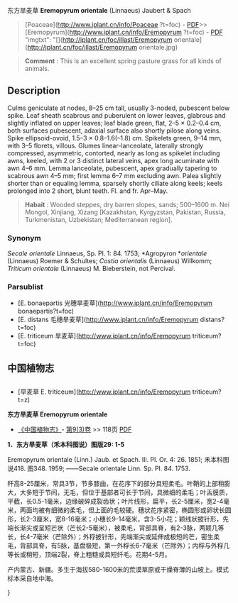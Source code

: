 东方旱麦草 **Eremopyrum orientale** (Linnaeus) Jaubert & Spach

> [Poaceae](http://www.iplant.cn/info/Poaceae ?t=foc) - [PDF](http://iplant.cn/foc/pdf/Poaceae.pdf)>>[Eremopyrum](http://www.iplant.cn/info/Eremopyrum ?t=foc) - [PDF](http://www.iplant.cn/foc/pdf/Eremopyrum.pdf)
  "imgtxt": "[](http://iplant.cn/foc/illast/Eremopyrum orientale](http://iplant.cn/foc/illast/Eremopyrum orientale.jpg)

> **Comment** : 
> This is an excellent spring pasture grass for all kinds of animals.

## Description

Culms geniculate at nodes, 8–25 cm tall, usually 3-noded, pubescent below spike. Leaf sheath scabrous and puberulent on lower leaves, glabrous and slightly inflated on upper leaves; leaf blade green, flat, 2–5 × 0.2–0.4 cm, both surfaces pubescent, adaxial surface also shortly pilose along veins. Spike ellipsoid-ovoid, 1.5–3 × 0.8–1.6(–1.8) cm. Spikelets green, 9–14 mm, with 3–5 florets, villous. Glumes linear-lanceolate, laterally strongly compressed, asymmetric, contorted, nearly as long as spikelet including awns, keeled, with 2 or 3 distinct lateral veins, apex long acuminate with awn 4–6 mm. Lemma lanceolate, pubescent, apex gradually tapering to scabrous awn 4–5 mm; first lemma 6–7 mm excluding awn. Palea slightly shorter than or equaling lemma, sparsely shortly ciliate along keels; keels prolonged into 2 short, blunt teeth. Fl. and fr. Apr–May.

> **Habait** : 
> Wooded steppes, dry barren slopes, sands; 500–1600 m. Nei Mongol, Xinjiang, Xizang [Kazakhstan, Kyrgyzstan, Pakistan, Russia, Turkmenistan, Uzbekistan; Mediterranean region].

### Synonym
*Secale orientale* Linnaeus, Sp. Pl. 1: 84. 1753; *Agropyron **orientale* (Linnaeus) Roemer & Schultes; *Costia orientalis* (Linnaeus) Willkomm; *Triticum orientale* (Linnaeus) M. Bieberstein, not Percival.

### Parsublist

* [E.  bonaepartis  光穗旱麦草](http://www.iplant.cn/info/Eremopyrum bonaepartis?t=foc)
* [E.  distans  毛穗旱麦草](http://www.iplant.cn/info/Eremopyrum distans?t=foc)
* [E.  triticeum  旱麦草](http://www.iplant.cn/info/Eremopyrum triticeum?t=foc)

## 中国植物志

## 
* [早麦草  E.  triticeum](http://www.iplant.cn/info/Eremopyrum triticeum?t=z)

**东方旱麦草 Eremopyrum orientale**

* [《中国植物志》](http://www.iplant.cn/frps)- [第9(3)卷](http://www.iplant.cn/frps/vol/9(3)) >> 118页 [PDF](http://www.iplant.cn/frps/pdf/9(3)/118.pdf)

**1．东方旱麦草（禾本科图说）图版29: 1-5**

Eremopyrum orientale (Linn.) Jaub. et Spach. Ill. Pl. Or. 4: 26. 1851; 禾本科图说418. 图348. 1959; ——Secale orientale Linn. Sp. Pl. 84. 1753.

秆高8-25厘米，常具3节，节多膝曲，在花序下的部分具短柔毛。叶鞘的上部稍膨大，大多短于节间，无毛，但位于基部者可长于节间，具微细的柔毛；叶舌膜质，平截，长0.5-1毫米，边缘破碎成裂齿状；叶片线形，扁平，长2-5厘米，宽2-4毫米，两面均被有细微的柔毛，但上面的毛较硬。穗状花序紧密，椭圆形或卵状长圆形，长2-3厘米，宽8-16毫米；小穗长9-14毫米，含3-5小花；颖线状披针形，先端长渐尖或呈短芒状（芒长2-5毫米），被柔毛，背部具脊，有2-3脉，两颖几等长，长4-7毫米（芒除外）；外稃披针形，先端渐尖或延伸成极短的芒，密生柔毛，背部具脊，有5脉，基盘极短，第一外稃长6-7毫米（芒除外）；内稃与外稃几等长或稍短，顶端2裂，脊上粗糙或具短纤毛。花期4-5月。

产内蒙古、新疆。多生于海拔580-1600米的荒漠草原或干燥脊薄的山坡上。模式标本采自地中海。

}